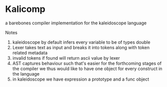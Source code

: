 # Kalicomp
a barebones compiler implementation for the kaleidoscope language

Notes
1. kaleidoscope by default infers every variable to be of types double
1. Lexer takes text as input and breaks it into tokens along with token related metadata
2. invalid tokens if found will return ascii value  by lexer
3. AST captures behaviour such that's easier for the forthcoming stages of the compiler we thus would like to have one object for every construct in the language
4. in  kaleidoscope we have expression a prototype and a func object

